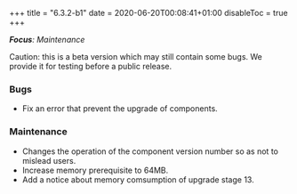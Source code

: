 +++
title = "6.3.2-b1"
date = 2020-06-20T00:08:41+01:00
disableToc = true
+++

***Focus**: Maintenance*

Caution: this is a beta version which may still contain some bugs. We provide it for testing before a public release.

### Bugs

* Fix an error that prevent the upgrade of components.

### Maintenance

* Changes the operation of the component version number so as not to mislead users.
* Increase memory prerequisite to 64MB.
* Add a notice about memory comsumption of upgrade stage 13.
